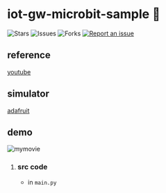 # iot-gw-microbit-sample 🐳

![Stars](https://img.shields.io/github/stars/tquangdo/iot-gw-microbit-sample?color=f05340)
![Issues](https://img.shields.io/github/issues/tquangdo/iot-gw-microbit-sample?color=f05340)
![Forks](https://img.shields.io/github/forks/tquangdo/iot-gw-microbit-sample?color=f05340)
[![Report an issue](https://img.shields.io/badge/Support-Issues-green)](https://github.com/tquangdo/iot-gw-microbit-sample/issues/new)

## reference
[youtube](https://www.youtube.com/playlist?list=PLB5bcMnwbMmyaAHOnfg131xJriCnmb7PH)

## simulator
[adafruit](https://io.adafruit.com/trangia61/dashboards/dotq-dboard-bbc-led?kiosk=true)

## demo
![mymovie](screenshots/mymovie.gif)

1. ### src code
    - in `main.py`
